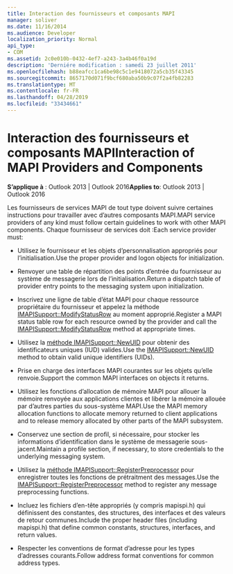 ```yaml
---
title: Interaction des fournisseurs et composants MAPI
manager: soliver
ms.date: 11/16/2014
ms.audience: Developer
localization_priority: Normal
api_type:
- COM
ms.assetid: 2c0e010b-0432-4ef7-a243-3a4b46f0a19d
description: 'Derniére modification : samedi 23 juillet 2011'
ms.openlocfilehash: b88eafcc1ca6be98c5c1e9418072a5cb35f43345
ms.sourcegitcommit: 8657170d071f9bcf680aba50b9c07f2a4fb82283
ms.translationtype: MT
ms.contentlocale: fr-FR
ms.lasthandoff: 04/28/2019
ms.locfileid: "33434661"
---
```

# <a name="interaction-of-mapi-providers-and-components"></a><span data-ttu-id="6173b-103">Interaction des fournisseurs et composants MAPI</span><span class="sxs-lookup"><span data-stu-id="6173b-103">Interaction of MAPI Providers and Components</span></span>

  
  
<span data-ttu-id="6173b-104">**S’applique à** : Outlook 2013 | Outlook 2016</span><span class="sxs-lookup"><span data-stu-id="6173b-104">**Applies to**: Outlook 2013 | Outlook 2016</span></span> 
  
<span data-ttu-id="6173b-105">Les fournisseurs de services MAPI de tout type doivent suivre certaines instructions pour travailler avec d’autres composants MAPI.</span><span class="sxs-lookup"><span data-stu-id="6173b-105">MAPI service providers of any kind must follow certain guidelines to work with other MAPI components.</span></span> <span data-ttu-id="6173b-106">Chaque fournisseur de services doit :</span><span class="sxs-lookup"><span data-stu-id="6173b-106">Each service provider must:</span></span>
  
- <span data-ttu-id="6173b-107">Utilisez le fournisseur et les objets d’personnalisation appropriés pour l’initialisation.</span><span class="sxs-lookup"><span data-stu-id="6173b-107">Use the proper provider and logon objects for initialization.</span></span>
    
- <span data-ttu-id="6173b-108">Renvoyer une table de répartition des points d’entrée du fournisseur au système de messagerie lors de l’initialisation.</span><span class="sxs-lookup"><span data-stu-id="6173b-108">Return a dispatch table of provider entry points to the messaging system upon initialization.</span></span>
    
- <span data-ttu-id="6173b-109">Inscrivez une ligne de table d’état MAPI pour chaque ressource propriétaire du fournisseur et appelez la méthode [IMAPISupport::ModifyStatusRow](imapisupport-modifystatusrow.md) au moment approprié.</span><span class="sxs-lookup"><span data-stu-id="6173b-109">Register a MAPI status table row for each resource owned by the provider and call the [IMAPISupport::ModifyStatusRow](imapisupport-modifystatusrow.md) method at appropriate times.</span></span> 
    
- <span data-ttu-id="6173b-110">Utilisez la [méthode IMAPISupport::NewUID](imapisupport-newuid.md) pour obtenir des identificateurs uniques (IUD) valides.</span><span class="sxs-lookup"><span data-stu-id="6173b-110">Use the [IMAPISupport::NewUID](imapisupport-newuid.md) method to obtain valid unique identifiers (UIDs).</span></span> 
    
- <span data-ttu-id="6173b-111">Prise en charge des interfaces MAPI courantes sur les objets qu’elle renvoie.</span><span class="sxs-lookup"><span data-stu-id="6173b-111">Support the common MAPI interfaces on objects it returns.</span></span>
    
- <span data-ttu-id="6173b-112">Utilisez les fonctions d’allocation de mémoire MAPI pour allouer la mémoire renvoyée aux applications clientes et libérer la mémoire allouée par d’autres parties du sous-système MAPI.</span><span class="sxs-lookup"><span data-stu-id="6173b-112">Use the MAPI memory allocation functions to allocate memory returned to client applications and to release memory allocated by other parts of the MAPI subsystem.</span></span>
    
- <span data-ttu-id="6173b-113">Conservez une section de profil, si nécessaire, pour stocker les informations d’identification dans le système de messagerie sous-jacent.</span><span class="sxs-lookup"><span data-stu-id="6173b-113">Maintain a profile section, if necessary, to store credentials to the underlying messaging system.</span></span>
    
- <span data-ttu-id="6173b-114">Utilisez la [méthode IMAPISupport::RegisterPreprocessor](imapisupport-registerpreprocessor.md) pour enregistrer toutes les fonctions de prétraitment des messages.</span><span class="sxs-lookup"><span data-stu-id="6173b-114">Use the [IMAPISupport::RegisterPreprocessor](imapisupport-registerpreprocessor.md) method to register any message preprocessing functions.</span></span> 
    
- <span data-ttu-id="6173b-115">Incluez les fichiers d’en-tête appropriés (y compris mapispi.h) qui définissent des constantes, des structures, des interfaces et des valeurs de retour communes.</span><span class="sxs-lookup"><span data-stu-id="6173b-115">Include the proper header files (including mapispi.h) that define common constants, structures, interfaces, and return values.</span></span>
    
- <span data-ttu-id="6173b-116">Respecter les conventions de format d’adresse pour les types d’adresses courants.</span><span class="sxs-lookup"><span data-stu-id="6173b-116">Follow address format conventions for common address types.</span></span>
    

